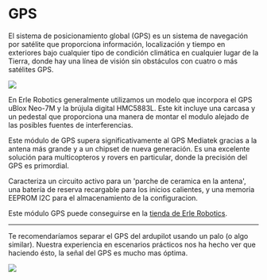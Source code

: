 # GPS

El sistema de posicionamiento global (GPS) es un sistema de navegación por satélite que proporciona información, localización y tiempo en exteriores bajo cualquier tipo de condición climática en cualquier lugar de la Tierra, donde hay una línea de visión sin obstáculos con cuatro o más satélites GPS.

![](https://erlerobotics.com/blog/wp-content/uploads/2014/11/erle-gps1.jpg)

En Erle Robotics generalmente utilizamos un modelo que incorpora el GPS uBlox Neo-7M y la brújula digital HMC5883L. Este kit incluye una carcasa y un pedestal que proporciona una manera de montar el modulo alejado de las posibles fuentes de interferencias.

Este módulo de GPS supera significativamente al GPS Mediatek gracias a la antena más grande y a un chipset de nueva generación. Es una excelente solución para multicopteros y rovers en particular, donde la precisión del GPS es primordial. 

Caracteriza un circuito activo para un 'parche de ceramica en la antena', una batería de reserva recargable para los inicios calientes, y una memoria EEPROM I2C para el almacenamiento de la configuracion.

Este módulo GPS puede conseguirse en la [tienda de Erle Robotics](https://erlerobotics.com/blog/product/erle-gps-erle-ublox-gps-compass-kit/).

-----

Te recomendaríamos separar el GPS del ardupilot usando un palo (o algo similar). Nuestra experiencia en escenarios prácticos nos ha hecho ver que haciendo ésto, la señal del GPS es mucho mas óptima.

![](../img/variado/IMG_20150115_192954.jpg)
